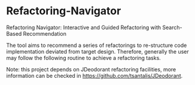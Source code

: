# Refactoring-Navigator

Refactoring Navigator: Interactive and Guided Refactoring with Search-Based Recommendation

The tool aims to recommend a series of refactorings to re-structure code implementation deviated from target design. Therefore, generally the user may follow the following routine to achieve a refactoring tasks.

Note: this project depends on JDeodorant refactoring facilities, more information can be checked in https://github.com/tsantalis/JDeodorant.
